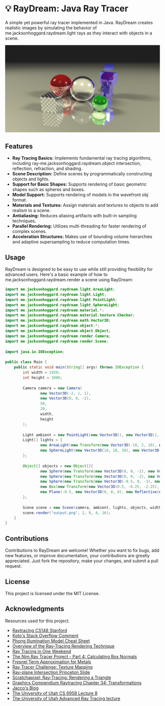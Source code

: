 # 💡 RayDream: Java Ray Tracer

A simple yet powerful ray tracer implemented in Java. RayDream creates realistic images by simulating the behavior of me.jacksonhoggard.raydream.light rays as they interact with objects in a scene.

![example](example.png)

## Features

- **Ray Tracing Basics:** Implements fundamental ray tracing algorithms, including ray-me.jacksonhoggard.raydream.object intersection, reflection, refraction, and shading.
- **Scene Description:** Define scenes by programmatically constructing objects and lights.
- **Support for Basic Shapes:** Supports rendering of basic geometric shapes such as spheres and boxes.
- **Model Support:** Supports rendering of models in the wavefront obj format.
- **Materials and Textures:** Assign materials and textures to objects to add realism to a scene.
- **Antialiasing:** Reduces aliasing artifacts with built-in sampling techniques.
- **Parallel Rendering:** Utilizes multi-threading for faster rendering of complex scenes.
- **Acceleration Structures:** Makes use of bounding volume hierarchies and adaptive supersampling to reduce computation times.

## Usage
RayDream is designed to be easy to use while still providing flexibility for advanced users. Here's a basic example of how to me.jacksonhoggard.raydream.render a scene using RayDream:

```java
import me.jacksonhoggard.raydream.light.AreaLight;
import me.jacksonhoggard.raydream.light.Light;
import me.jacksonhoggard.raydream.light.PointLight;
import me.jacksonhoggard.raydream.light.SphereLight;
import me.jacksonhoggard.raydream.material.*;
import me.jacksonhoggard.raydream.material.texture.Checker;
import me.jacksonhoggard.raydream.math.Vector3D;
import me.jacksonhoggard.raydream.object.*;
import me.jacksonhoggard.raydream.object.Object;
import me.jacksonhoggard.raydream.render.Camera;
import me.jacksonhoggard.raydream.render.Scene;

import java.io.IOException;

public class Main {
    public static void main(String[] args) throws IOException {
        int width = 1920;
        int height = 1080;

        Camera camera = new Camera(
                new Vector3D(-2, 1, 1),
                new Vector3D(0, 0, -2),
                50,
                20,
                width,
                height
        );

        Light ambient = new PointLight(new Vector3D(), new Vector3D(1, 1, 1), 1);
        Light[] lights = {
                new AreaLight(new Transform(new Vector3D(-10, 2, 10), new Vector3D(0, 0, 0), new Vector3D(1, 10, 1)), new Vector3D(1, 1, 1), 10D),
                new SphereLight(new Vector3D(10, 10, 10), new Vector3D(1, 1, 1), 10D, 2),
        };

        Object[] objects = new Object[]{
                new Sphere(new Transform(new Vector3D(0, 0, -2), new Vector3D(0, 0, 0), new Vector3D(1, 1, 1)), 0.5D, new Glass(0.1D, 1.5D)),
                new Sphere(new Transform(new Vector3D(0, 0, -2), new Vector3D(0, 0, 0), new Vector3D(1, 1, 1)), 0.45D, new Glass(0.1D, 1.0D / 1.5D)),
                new Sphere(new Transform(new Vector3D(-0.5, 0, -3), new Vector3D(0, 0, 0), new Vector3D(1, 1, 1)), 0.5D, new Reflective(new Vector3D(1, 0, 0), 0.1D, 0.6D, 0.6D, 50, 0.2D, 0.617D, 2.63D)),
                new Box(new Transform(new Vector3D(0.5, -0.25, -2.25), new Vector3D(0, 45, 0), new Vector3D(1, 1, 1)), new Vector3D(0.5, 0.5, 0.5), new TexturedMaterial(new Checker(8, 8, new Vector3D(0, 0, 0), new Vector3D(1, 1, 1)), 0.1D, 0.4D, 0.5, 32, 0.3D, 0.177, 3.638)),
                new Plane(-0.5, new Vector3D(0, 0, 0), new Reflective(new Vector3D(255 / 255D, 253 / 255D, 208 / 255D), 0.1D, 0.6D, 0.5D, 4, 1, 0.617D, 2.63D)),
        };

        Scene scene = new Scene(camera, ambient, lights, objects, width, height);
        scene.render("output.png", 2, 8, 4, 16);
    }
}
```

## Contributions

Contributions to RayDream are welcome! Whether you want to fix bugs, add new features, or improve documentation, your contributions are greatly appreciated. Just fork the repository, make your changes, and submit a pull request.

## License

This project is licensed under the MIT License.

## Acknowledgments

Resources used for this project.
* [Raytracing CS148 Stanford](https://graphics.stanford.edu/courses/cs148-10-summer/as3/instructions/as3.pdf)
* [Koto's Stack Overflow Comment](https://stackoverflow.com/a/33091767)
* [Phong Illumination Model Cheat Sheet](http://rodolphe-vaillant.fr/entry/85/phong-illumination-model-cheat-sheet)
* [Overview of the Ray-Tracing Rendering Technique](https://www.scratchapixel.com/lessons/3d-basic-rendering/ray-tracing-overview/light-transport-ray-tracing-whitted.html)
* [Ray Tracing in One Weekend](https://raytracing.github.io/books/RayTracingInOneWeekend.html)
* [The Nim Ray Tracer Project - Part 4: Calculating Box Normals](https://blog.johnnovak.net/2016/10/22/the-nim-ray-tracer-project-part-4-calculating-box-normals/)
* [Fresnel Term Approximation for Metals](http://cg.iit.bme.hu/~szirmay/fresnel.pdf)
* [Ray Tracer Challenge: Texture Mapping](http://raytracerchallenge.com/bonus/texture-mapping.html)
* [Ray-plane Intersection Princeton Slide](https://www.cs.princeton.edu/courses/archive/fall00/cs426/lectures/raycast/sld017.htm)
* [Scratchapixel: Ray-Tracing: Rendering a Triangle](https://www.scratchapixel.com/lessons/3d-basic-rendering/ray-tracing-rendering-a-triangle/barycentric-coordinates.html)
* [Graphics Compendium Raytracing Chapter 34: Transformations](https://graphicscompendium.com/raytracing/12-transformations)
* [Jacco's Blog](https://jacco.ompf2.com/2022/04/13/how-to-build-a-bvh-part-1-basics/)
* [The University of Utah CS 6958 Lecture 8](https://my.eng.utah.edu/~cs6958/slides/Lec8_2.pdf)
* [The University of Utah Advanced Ray Tracing lecture](https://my.eng.utah.edu/~cs4600/lectures/Wk13_AdvancedRayTracing.pdf)